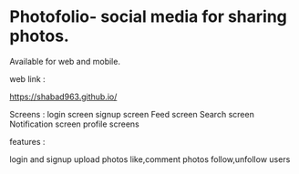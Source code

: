 # Photofolio- social media for sharing photos.
Available for web and mobile.

web link : 

https://shabad963.github.io/



Screens :
login screen
signup screen
Feed screen
Search screen 
Notification screen
profile screens

features : 

login and signup
upload photos
like,comment photos
follow,unfollow users